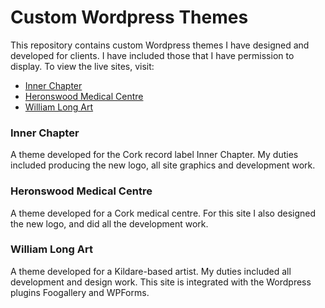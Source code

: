 # Custom Wordpress Themes

This repository contains custom Wordpress themes I have designed and developed for clients. I have included those that I have permission to display. To view the live sites, visit:
* [Inner Chapter](https://innerchapter.com/)
* [Heronswood Medical Centre](http://heronswood.ie/)
* [William Long Art](http://williamlongart.com/)

### Inner Chapter
A theme developed for the Cork record label Inner Chapter.
My duties included producing the new logo, all site graphics and development work.

### Heronswood Medical Centre
A theme developed for a Cork medical centre.
For this site I also designed the new logo, and did all the development work.

### William Long Art
A theme developed for a Kildare-based artist.
My duties included all development and design work. This site is integrated with the Wordpress plugins Foogallery and WPForms.